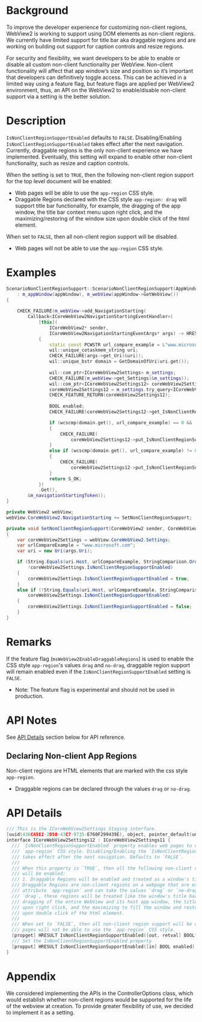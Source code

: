 # Background

To improve the developer experience for customizing non-client regions, WebView2 is 
working to support using DOM elements as non-client regions. We currently have limited 
support for title bar aka draggable regions and are working on building out support 
for caption controls and resize regions. 

For security and flexibility, we want developers to be able to enable or disable all 
custom non-client functionality per WebView. Non-client functionality will affect that 
app window’s size and position so it’s important that developers can definitively 
toggle access. This can be achieved in a limited way using a feature flag, but feature 
flags are applied per WebView2 environment, thus, an API on the WebView2 to enable/disable 
non-client support via a setting is the better solution.

# Description
`IsNonClientRegionSupportEnabled` defaults to `FALSE`. Disabling/Enabling 
`IsNonClientRegionSupportEnabled` takes effect after the next navigation. Currently, draggable 
regions is the only non-client experience we have implemented. Eventually, this setting will 
expand to enable other non-client functionality, such as resize and caption controls. 

When the setting is set to `TRUE`, then the following non-client region support for the top 
level document will be enabled:  
* Web pages will be able to use the `app-region` CSS style. 
* Draggable Regions declared with the CSS style `app-region: drag` will support title bar 
functionality, for example, the dragging of the app window, the title bar context menu upon 
right click, and the maximizing/restoring of the window size upon double click of the html 
element. 

When set to `FALSE`, then all non-client region support will be disabled.  
* Web pages will not be able to use the `app-region` CSS style. 

# Examples
```cpp 
ScenarioNonClientRegionSupport::ScenarioNonClientRegionSupport(AppWindow* appWindow)
    : m_appWindow(appWindow), m_webView(appWindow->GetWebView())
{
    
    CHECK_FAILURE(m_webView->add_NavigationStarting(
        Callback<ICoreWebView2NavigationStartingEventHandler>(
            [this](
                ICoreWebView2* sender,
                ICoreWebView2NavigationStartingEventArgs* args) -> HRESULT
            {
                static const PCWSTR url_compare_example = L"www.microsoft.com";
                wil::unique_cotaskmem_string uri;
                CHECK_FAILURE(args->get_Uri(&uri));
                wil::unique_bstr domain = GetDomainOfUri(uri.get());
                
                wil::com_ptr<ICoreWebView2Settings> m_settings;
                CHECK_FAILURE(m_webView->get_Settings(&m_settings));
                wil::com_ptr<ICoreWebView2Settings12> coreWebView2Settings12;
                coreWebView2Settings12 = m_settings.try_query<ICoreWebView2Settings12();
                CHECK_FEATURE_RETURN(coreWebView2Settings12);
                
                BOOL enabled;
                CHECK_FAILURE(coreWebView2Settings12->get_IsNonClientRegionSupportEnabled(&enabled));

                if (wcscmp(domain.get(), url_compare_example) == 0 && !enabled)
                {
                    CHECK_FAILURE(
                        coreWebView2Settings12->put_IsNonClientRegionSupportEnabled(TRUE));
                }
                else if (wcscmp(domain.get(), url_compare_example) != 0 && enabled)
                {
                    CHECK_FAILURE(
                        coreWebView2Settings12->put_IsNonClientRegionSupportEnabled(FALSE));
                }
                return S_OK;
            })
            .Get(),
        &m_navigationStartingToken));
}
```

```c#
private WebView2 webView;
webView.CoreWebView2.NavigationStarting += SetNonClientRegionSupport;

private void SetNonClientRegionSupport(CoreWebView2 sender, CoreWebView2NavigationStartingEventArgs args)
{
    var coreWebView2Settings = webView.CoreWebView2.Settings;
    var urlCompareExample = "www.microsoft.com";
    var uri = new Uri(args.Uri);

    if (String.Equals(uri.Host, urlCompareExample, StringComparison.OrdinalIgnoreCase) &&
        !coreWebView2Settings.IsNonClientRegionSupportEnabled)
    {
        coreWebView2Settings.IsNonClientRegionSupportEnabled = true;
    }
    else if (!String.Equals(uri.Host, urlCompareExample, StringComparison.OrdinalIgnoreCase) && 
        coreWebView2Settings.IsNonClientRegionSupportEnabled)
    {
        coreWebView2Settings.IsNonClientRegionSupportEnabled = false;
    }
}
```

# Remarks
If the feature flag (`msWebView2EnableDraggableRegions`) is used to enable the CSS style `app-region`'s
values `drag` and `no-drag`, draggable region support will remain enabled 
even if the `IsNonClientRegionSupportEnabled` setting is `FALSE`. 
* Note: The feature flag is experimental and should not be used in production.

# API Notes
See [API Details](#api-details) section below for API reference.

## Declaring Non-client App Regions
Non-client regions are HTML elements that are marked with the css style `app-region`.
* Draggable regions can be declared through the values `drag` or `no-drag`.  

# API Details
```cpp
/// This is the ICoreWebView2Settings Staging interface.
[uuid(436CA5E2-2D50-43C7-9735-E760F299439E), object, pointer_default(unique)]
interface ICoreWebView2Settings12 : ICoreWebView2Settings11 {
  /// `IsNonClientRegionSupportEnabled` property enables web pages to use the 
  /// `app-region` CSS style. Disabling/Enabling the `IsNonClientRegionSupportEnabled`
  /// takes effect after the next navigation. Defaults to `FALSE`.
  /// 
  /// When this property is `TRUE`, then all the following non-client region support 
  /// will be enabled:
  /// 1. Draggable Regions will be enabled and treated as a window's title bar. 
  /// Draggable Regions are non-client regions on a webpage that are exposed through the css
  /// attribute `app-region` and can take the values `drag` or `no-drag`. When set to 
  /// `drag`, these regions will be treated like the window's title bar, supporting 
  /// dragging of the entire WebView and its host app window, the title bar context menu
  /// upon right click, and the maximizing to fill the window and restoring the window size
  /// upon double click of the html element. 
  ///
  /// When set to `FALSE`, then all non-client region support will be disabled. Web
  /// pages will not be able to use the `app-region` CSS style.
  [propget] HRESULT IsNonClientRegionSupportEnabled([out, retval] BOOL* enabled);
  /// Set the IsNonClientRegionSupportEnabled property
  [propput] HRESULT IsNonClientRegionSupportEnabled([in] BOOL enabled);
}
```

# Appendix
We considered implementing the APIs in the ControllerOptions class, which would establish 
whether non-client regions would be supported for the life of the webview at creation. To 
provide greater flexibility of use, we decided to implement it as a setting.

